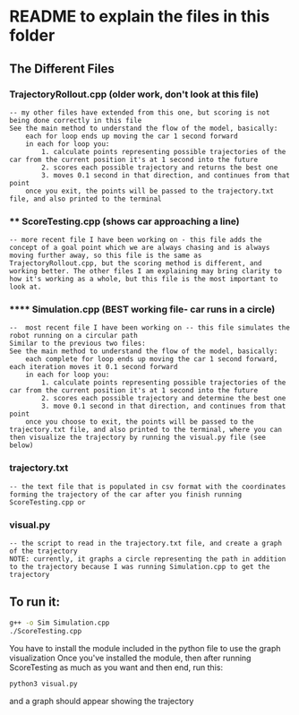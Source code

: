 # README to explain the files in this folder


## The Different Files

### TrajectoryRollout.cpp (older work, don't look at this file)
    -- my other files have extended from this one, but scoring is not being done correctly in this file
    See the main method to understand the flow of the model, basically:
        each for loop ends up moving the car 1 second forward
        in each for loop you:
            1. calculate points representing possible trajectories of the car from the current position it's at 1 second into the future
            2. scores each possible trajectory and returns the best one
            3. moves 0.1 second in that direction, and continues from that point
        once you exit, the points will be passed to the trajectory.txt file, and also printed to the terminal

### ** ScoreTesting.cpp (shows car approaching a line)
    -- more recent file I have been working on - this file adds the concept of a goal point which we are always chasing and is always moving further away, so this file is the same as TrajectoryRollout.cpp, but the scoring method is different, and working better. The other files I am explaining may bring clarity to how it's working as a whole, but this file is the most important to look at.

### **** Simulation.cpp (BEST working file- car runs in a circle)
    --  most recent file I have been working on -- this file simulates the robot running on a circular path
    Similar to the previous two files:
    See the main method to understand the flow of the model, basically:
        each complete for loop ends up moving the car 1 second forward, each iteration moves it 0.1 second forward
        in each for loop you:
            1. calculate points representing possible trajectories of the car from the current position it's at 1 second into the future
            2. scores each possible trajectory and determine the best one
            3. move 0.1 second in that direction, and continues from that point
        once you choose to exit, the points will be passed to the trajectory.txt file, and also printed to the terminal, where you can then visualize the trajectory by running the visual.py file (see below)

### trajectory.txt
    -- the text file that is populated in csv format with the coordinates forming the trajectory of the car after you finish running ScoreTesting.cpp or 

### visual.py
    -- the script to read in the trajectory.txt file, and create a graph of the trajectory
    NOTE: currently, it graphs a circle representing the path in addition to the trajectory because I was running Simulation.cpp to get the trajectory


## To run it:

```bash
g++ -o Sim Simulation.cpp
./ScoreTesting.cpp
```

You have to install the module included in the python file to use the graph visualization
Once you've installed the module, then after running ScoreTesting as much as you want and then end, run this:

```bash
python3 visual.py
```

and a graph should appear showing the trajectory
